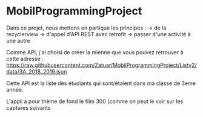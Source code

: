 # MobilProgrammingProject
Dans ce projet, nous mettons en partique les principes :
-> de la recyclerview
-> d'appel d'API REST avec retrofit
-> passer d'une activité à une autre

Comme API, j'ai choisi de créer la mienne que vous pouvez retrouver à cette adresse :
https://raw.githubusercontent.com/Zatuar/MobilProgrammingProject/Listv2/data/3A_2018_2019.json

Cette API est la liste des étudiants qui sont/étaient dans ma classe de 3eme année.

L'appli a pour thème de fond le film 300 (comme on peut le voir sur les captures suivants 
